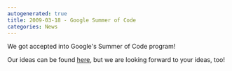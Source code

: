 ```yaml
---
autogenerated: true
title: 2009-03-18 - Google Summer of Code
categories: News
---
```


We got accepted into Google's Summer of Code program!

Our ideas can be found [here](/events/SoC_2009_Ideas), but we are looking forward to your ideas, too!


